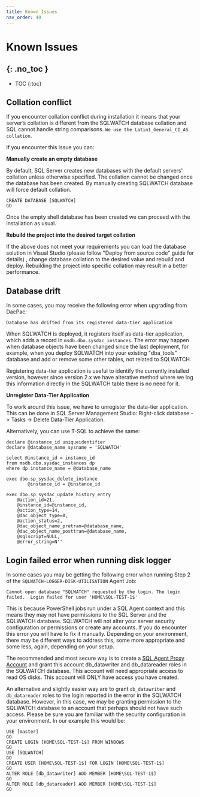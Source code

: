 ```yaml
---
title: Known Issues
nav_order: 40
---
```


# Known Issues
{: .no_toc }
---

- TOC
{:toc}

## Collation conflict

If you encounter collation conflict during installation it means that your server’s collation is different from the SQLWATCH database collation and SQL cannot handle string comparisons.
`We use the Latin1_General_CI_AS collation`.

If you encounter this issue you can:

**Manually create an empty database**

By default, SQL Server creates new databases with the default servers' collation unless otherwise specified. The collation cannot be changed once the database has been created. By manually creating SQLWATCH database will force default collation.

```
CREATE DATABASE [SQLWATCH]
GO
```

Once the empty shell database has been created we can proceed with the installation as usual.

**Rebuild the project into the desired target collation**

If the above does not meet your requirements you can load the database solution in Visual Studio (please follow "Deploy from source code" guide for details) , change database collation to the desired value and rebuild and deploy.
Rebuilding the project into specific collation may result in a better performance. 

## Database drift

In some cases, you may receive the following error when upgrading from DacPac:

```
Database has drifted from its registered data-tier application
```

When SQLWATCH is deployed, it registers itself as data-tier application, which adds a record in `msdb.dbo.sysdac_instances`. 
The error may happen when database objects have been changed since the last deployment, for example, when you deploy SQLWATCH into your existing "dba_tools" database and add or remove some other tables, not related to SQLWATCH.

Registering data-tier application is useful to identify the currently installed version, however since version 2.x we have alterative method where we log this information directly in the SQLWATCH table there is no need for it.

**Unregister Data-Tier Application**

To work around this issue, we have to unregister the data-tier application. This can be done in SQL Server Management Studio: Right-click database -> Tasks -> Delete Data-Tier Application.

Alternatively, you can use T-SQL to achieve the same:

```
declare @instance_id uniqueidentifier
declare @database_name sysname = 'SQLWATCH'

select @instance_id = instance_id
from msdb.dbo.sysdac_instances dp 
where dp.instance_name = @database_name

exec dbo.sp_sysdac_delete_instance 
	    @instance_id = @instance_id
    
exec dbo.sp_sysdac_update_history_entry 
    @action_id=21,
    @instance_id=@instance_id,
    @action_type=14,
    @dac_object_type=0,
    @action_status=2,
    @dac_object_name_pretran=@database_name,
    @dac_object_name_posttran=@database_name,
    @sqlscript=NULL,
    @error_string=N''
```

## Login failed error when running disk logger

In some cases you may be getting the following error when running Step 2 of the `SQLWATCH-LOGGER-DISK-UTILISATION` Agent Job:

```
Cannot open database "SQLWATCH" requested by the login. The login failed.  Login failed for user 'HOME\SQL-TEST-1$'
```

This is because PowerShell jobs run under a SQL Agent context and this means they may not have permissions to the SQL Server and the SQLWATCH database.
SQLWATCH will not alter your server security configuration or permissions or create any accounts. If you do encounter this error you will have to fix it manually. Depending on your environment, there may be different ways to address this, some more appropriate and some less, again, depending on your setup.

The recommended and most secure way is to create a [SQL Agent Proxy Account](https://docs.microsoft.com/en-us/sql/ssms/agent/create-a-sql-server-agent-proxy) and grant this account db_datawriter and db_datareader roles in the SQLWATCH database. This account will need appropriate access to read OS disks. This account will ONLY have access you have created.

An alternative and slightly easier way are to grant `db_datawriter` and `db_datareader` roles to the login reported in the error in the SQLWATCH database. However, in this case, we may be granting permission to the SQLWATCH database to an account that perhaps should not have such access. Please be sure you are familiar with the security configuration in your environment. In our example this would be:

```
USE [master]
GO
CREATE LOGIN [HOME\SQL-TEST-1$] FROM WINDOWS
GO
USE [SQLWATCH]
GO
CREATE USER [HOME\SQL-TEST-1$] FOR LOGIN [HOME\SQL-TEST-1$]
GO
ALTER ROLE [db_datawriter] ADD MEMBER [HOME\SQL-TEST-1$]
GO
ALTER ROLE [db_datareader] ADD MEMBER [HOME\SQL-TEST-1$]
GO
```
